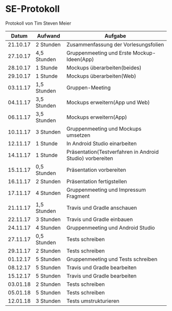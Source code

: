 # SE-Protokoll
Protokoll von Tim Steven Meier

|Datum|Aufwand|Aufgabe|
|---|---|---|
|21.10.17|2 Stunden|Zusammenfassung der Vorlesungsfolien|
|27.10.17|4,5 Stunden|Gruppenmeeting und Erste Mockup-Ideen(App)|
|28.10.17|1 Stunde|Mockups überarbeiten(beides)|
|29.10.17|1 Stunde|Mockups überarbeiten(Web)|
|03.11.17|1,5 Stunden|Gruppen-Meeting|
|04.11.17|3,5 Stunden|Mockups erweitern(App und Web)|
|06.11.17|3,5 Stunden|Mockups erweitern(App)|
|10.11.17|3 Stunden|Gruppenmeeting und Mockups umsetzen|
|12.11.17|1 Stunde|In Android Studio einarbeiten|
|14.11.17|1 Stunde|Präsentation(Testverfahren in Android Studio) vorbereiten|
|15.11.17|0,5 Stunden|Präsentation vorbereiten|
|16.11.17|2 Stunden|Präsentation fertigstellen|
|17.11.17|4 Stunden|Gruppenmeeting und Impressum Fragment|
|21.11.17|1,5 Stunden|Travis und Gradle anschauen|
|22.11.17|3 Stunden|Travis und Gradle einbauen|
|24.11.17|4 Stunden|Gruppenmeeting und Android Studio|
|27.11.17|0,5 Stunden|Tests schreiben|
|29.11.17|2 Stunden|Tests schreiben|
|01.12.17|5 Stunden|Gruppenmeeting und Tests schreiben|
|08.12.17|5 Stunden|Travis und Gradle bearbeiten|
|15.12.17|5 Stunden|Travis und Gradle bearbeiten|
|03.01.18|2 Stunden|Tests schreiben|
|05.01.18|5 Stunden|Tests schreiben|
|12.01.18|3 Stunden|Tests umstrukturieren|
